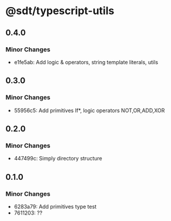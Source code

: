 # @sdt/typescript-utils

## 0.4.0

### Minor Changes

- e1fe5ab: Add logic & operators, string template literals, utils

## 0.3.0

### Minor Changes

- 55956c5: Add primitives If\*, logic operators NOT,OR,ADD,XOR

## 0.2.0

### Minor Changes

- 447499c: Simply directory structure

## 0.1.0

### Minor Changes

- 6283a79: Add primitives type test
- 7611203: ??
